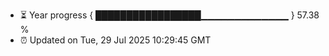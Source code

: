 - ⏳ Year progress { █████████████████▁▁▁▁▁▁▁▁▁▁▁▁▁ } 57.38 %
- ⏰ Updated on Tue, 29 Jul 2025 10:29:45 GMT

